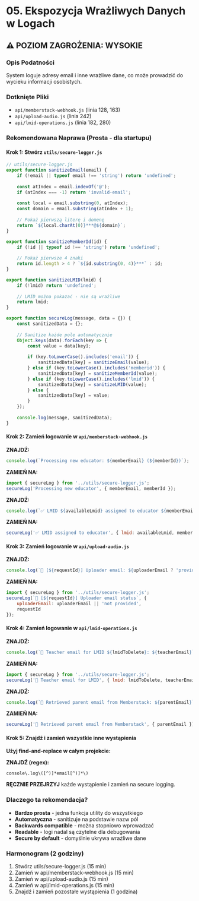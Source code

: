 # 05. Ekspozycja Wrażliwych Danych w Logach

## ⚠️ POZIOM ZAGROŻENIA: WYSOKIE

### Opis Podatności
System loguje adresy email i inne wrażliwe dane, co może prowadzić do wycieku informacji osobistych.

### Dotknięte Pliki
- `api/memberstack-webhook.js` (linia 128, 163)
- `api/upload-audio.js` (linia 242)
- `api/lmid-operations.js` (linia 182, 280)

### Rekomendowana Naprawa (Prosta - dla startupu)

#### Krok 1: Stwórz `utils/secure-logger.js`
```javascript
// utils/secure-logger.js
export function sanitizeEmail(email) {
    if (!email || typeof email !== 'string') return 'undefined';
    
    const atIndex = email.indexOf('@');
    if (atIndex === -1) return 'invalid-email';
    
    const local = email.substring(0, atIndex);
    const domain = email.substring(atIndex + 1);
    
    // Pokaż pierwszą literę i domenę
    return `${local.charAt(0)}***@${domain}`;
}

export function sanitizeMemberId(id) {
    if (!id || typeof id !== 'string') return 'undefined';
    
    // Pokaż pierwsze 4 znaki
    return id.length > 4 ? `${id.substring(0, 4)}***` : id;
}

export function sanitizeLMID(lmid) {
    if (!lmid) return 'undefined';
    
    // LMID można pokazać - nie są wrażliwe
    return lmid;
}

export function secureLog(message, data = {}) {
    const sanitizedData = {};
    
    // Sanitize każde pole automatycznie
    Object.keys(data).forEach(key => {
        const value = data[key];
        
        if (key.toLowerCase().includes('email')) {
            sanitizedData[key] = sanitizeEmail(value);
        } else if (key.toLowerCase().includes('memberid')) {
            sanitizedData[key] = sanitizeMemberId(value);
        } else if (key.toLowerCase().includes('lmid')) {
            sanitizedData[key] = sanitizeLMID(value);
        } else {
            sanitizedData[key] = value;
        }
    });
    
    console.log(message, sanitizedData);
}
```

#### Krok 2: Zamień logowanie w `api/memberstack-webhook.js`

**ZNAJDŹ:**
```javascript
console.log(`Processing new educator: ${memberEmail} (${memberId})`);
```

**ZAMIEŃ NA:**
```javascript
import { secureLog } from '../utils/secure-logger.js';
secureLog('Processing new educator', { memberEmail, memberId });
```

**ZNAJDŹ:**
```javascript
console.log(`✅ LMID ${availableLmid} assigned to educator ${memberEmail}`);
```

**ZAMIEŃ NA:**
```javascript
secureLog('✅ LMID assigned to educator', { lmid: availableLmid, memberEmail });
```

#### Krok 3: Zamień logowanie w `api/upload-audio.js`

**ZNAJDŹ:**
```javascript
console.log(`📧 [${requestId}] Uploader email: ${uploaderEmail ? 'provided' : 'not provided'}`);
```

**ZAMIEŃ NA:**
```javascript
import { secureLog } from '../utils/secure-logger.js';
secureLog(`📧 [${requestId}] Uploader email status`, { 
    uploaderEmail: uploaderEmail || 'not provided',
    requestId 
});
```

#### Krok 4: Zamień logowanie w `api/lmid-operations.js`

**ZNAJDŹ:**
```javascript
console.log(`📧 Teacher email for LMID ${lmidToDelete}: ${teacherEmail}`);
```

**ZAMIEŃ NA:**
```javascript
import { secureLog } from '../utils/secure-logger.js';
secureLog('📧 Teacher email for LMID', { lmid: lmidToDelete, teacherEmail });
```

**ZNAJDŹ:**
```javascript
console.log(`📧 Retrieved parent email from Memberstack: ${parentEmail}`);
```

**ZAMIEŃ NA:**
```javascript
secureLog('📧 Retrieved parent email from Memberstack', { parentEmail });
```

#### Krok 5: Znajdź i zamień wszystkie inne wystąpienia

**Użyj find-and-replace w całym projekcie:**

**ZNAJDŹ (regex):**
```
console\.log\([^)]*email[^)]*\)
```

**RĘCZNIE PRZEJRZYJ** każde wystąpienie i zamień na secure logging.

### Dlaczego ta rekomendacja?
- **Bardzo prosta** - jedna funkcja utility do wszystkiego
- **Automatyczna** - sanitizuje na podstawie nazw pól
- **Backwards compatible** - można stopniowo wprowadzać
- **Readable** - logi nadal są czytelne dla debugowania
- **Secure by default** - domyślnie ukrywa wrażliwe dane

### Harmonogram (2 godziny)
1. Stwórz utils/secure-logger.js (15 min)
2. Zamień w api/memberstack-webhook.js (15 min)
3. Zamień w api/upload-audio.js (15 min)
4. Zamień w api/lmid-operations.js (15 min)
5. Znajdź i zamień pozostałe wystąpienia (1 godzina) 